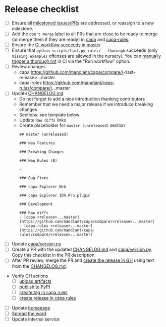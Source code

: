 # Release checklist

- [ ] Ensure all [milestoned issues/PRs](https://github.com/mandiant/capa/milestones) are addressed, or reassign to a new milestone.
- [ ] Add the `don't merge` label to all PRs that are close to be ready to merge (or merge them if they are ready) in [capa](https://github.com/mandiant/capa/pulls) and [capa-rules](https://github.com/mandiant/capa-rules/pulls).
- [ ] Ensure the [CI workflow succeeds in master](https://github.com/mandiant/capa/actions/workflows/tests.yml?query=branch%3Amaster).
- [ ] Ensure that `python scripts/lint.py rules/ --thorough` succeeds (only `missing examples` offenses are allowed in the nursery). You can [manually trigger a thorough lint](https://github.com/mandiant/capa-rules/actions/workflows/tests.yml) in CI via the "Run workflow" option. 
- [ ] Review changes
  - capa https://github.com/mandiant/capa/compare/\<last-release\>...master
  - capa-rules https://github.com/mandiant/capa-rules/compare/\<last-release>\...master
- [ ] Update [CHANGELOG.md](https://github.com/mandiant/capa/blob/master/CHANGELOG.md)
  - Do not forget to add a nice introduction thanking contributors
  - Remember that we need a major release if we introduce breaking changes
  - Sections: see template below
  - Update `Raw diffs` links
  - Create placeholder for `master (unreleased)` section
    ```
    ## master (unreleased)

    ### New Features

    ### Breaking Changes

    ### New Rules (0)

    -

    ### Bug Fixes

    ### capa Explorer Web

    ### capa Explorer IDA Pro plugin

    ### Development

    ### Raw diffs
    - [capa <release>...master](https://github.com/mandiant/capa/compare/<release>...master)
    - [capa-rules <release>...master](https://github.com/mandiant/capa-rules/compare/<release>...master)
    ```
- [ ] Update [capa/version.py](https://github.com/mandiant/capa/blob/master/capa/version.py)
- [ ] Create a PR with the updated [CHANGELOG.md](https://github.com/mandiant/capa/blob/master/CHANGELOG.md) and [capa/version.py](https://github.com/mandiant/capa/blob/master/capa/version.py). Copy this checklist in the PR description.
- [ ] After PR review, merge the PR and [create the release in GH](https://github.com/mandiant/capa/releases/new) using text from the [CHANGELOG.md](https://github.com/mandiant/capa/blob/master/CHANGELOG.md).
- Verify GH actions
  - [ ] [upload artifacts](https://github.com/mandiant/capa/releases)
  - [ ] [publish to PyPI](https://pypi.org/project/flare-capa)
  - [ ] [create tag in capa rules](https://github.com/mandiant/capa-rules/tags)
  - [ ] [create release in capa rules](https://github.com/mandiant/capa-rules/releases)
- [ ] Update [homepage](https://github.com/mandiant/capa/blob/master/web/public/index.html)
- [ ] [Spread the word](https://twitter.com)
- [ ] Update internal service
